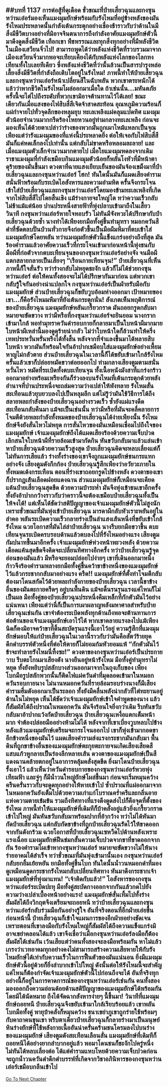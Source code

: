 ##บทที่ 1137 การต่อสู้ที่ดุเดือด
ชั่วขณะที่ป๋ายเสี่ยวฉุนและกงซุนหว่านเอ๋อร์มองเห็นแมงมุมยักษ์พร้อมกับรังไหมที่อยู่ข้างหลังของมัน รังไหมประหลาดนั้นกำลังเต้นกระตุกอย่างเชื่องช้าราวกับว่าด้านในมีสิ่งมีชีวิตบางอย่างที่มิอาจจินตนาการถึงกำลังอาศัยแมงมุมยักษ์ตัวนี้มาดึงดูดสิ่งมีชีวิต เทือกเขา พืชพรรณและทุกสิ่งทุกอย่างที่มีพลังชีวิตในเมืองเสวียนจิ่วไป!
สามารถพูดได้ว่าพลังแห่งชีวิตที่รวบรวมมาจากเมืองเสวียนจิ่วมากพอจะเทียบเคียงได้กับพลังแห่งโลกของโลกทงเทียนทั้งใบเลยทีเดียว ซึ่งพลังแห่งชีวิตที่ว่านั้นล้วนเป็นสารบำรุงหล่อเลี้ยงสิ่งมีชีวิตที่กำลังถือเติบโตอยู่ในรังไหม!
ภาพนี้ทำให้ป๋ายเสี่ยวฉุนและกงซุนหว่านเอ๋อร์หน้าเปลี่ยนสีในฉับพลัน พวกเขาตระหนักได้แล้วว่าหากชีวิตในรังไหมโผล่ออกมาเมื่อใด ถ้าเช่นนั้น...มหันตภัยครั้งนี้จะไต่ไปถึงระดับที่พวกเขามิอาจต้านทานไว้ได้เลย!
ขณะเดียวกันเมื่อแสงของไฟสิบสี่สีเจิดจ้าสาดสะท้อน อุณหภูมิความร้อนก็แผ่กำจายไปทั่วจุดลึกของหลุมยุบ ทะเลเพลิงแผ่คลุมแปดทิศ แมงมุมตัวน้อยจำนวนมากกรีดร้องโหยหวนอยู่ท่ามกลางทะเลเพลิง ก่อนจะมองเห็นได้ด้วยตาเปล่าว่าร่างของพวกมันถูกเผาไหม้แหลกเป็นจุณ เพียงแต่ว่ารังแมงมุมของที่แห่งนี้ประหลาดยิ่ง ต่อให้เจอกับไฟสิบสี่สีมันก็แค่หดเล็กลงไปเท่านั้น แต่กลับไม่ขาดหรือหลอมละลาย!
และเมื่อแมงมุมตัวเล็กจำนวนมากตายไป เมื่อใยแมงมุมหดลงจากเดิม ราชาแมงมุมที่กำลังเขมือบกินแมงมุมตัวน้อยก็พลันโงหัวที่มีหน้าตาดุร้ายของมันขึ้นมา ดวงตาที่ฉายแสงเยียบเย็นของมันจ้องเขม็งมาที่ป๋ายเสี่ยวฉุนและกงซุนหว่านเอ๋อร์
โฮก!
ทันใดนั้นมันก็แผดเสียงคำรามสนั่นฟ้าพร้อมกับระเบิดไอสังหารและความอำมหิต ครั้นจึงกระโจนเข้าใส่ป๋ายเสี่ยวฉุนและกงซุนหว่านเอ๋อร์โดยมองข้ามทะเลเพลิงที่เกิดจากไฟสิบสี่สีไปโดยสิ้นเชิง
แม้ร่างกายจะใหญ่โต ทว่าความเร็วกลับไม่ช้าแม้แต่น้อย ปานประหนึ่งสายฟ้าที่พุ่งปลาบเข้ามาถึงในเสี้ยววินาที กงซุนหว่านเอ๋อร์หายใจหอบรัว ไม่ทันมีจังหวะได้ปรึกษากับป๋ายเสี่ยวฉุนด้วยซ้ำ นางทำได้เพียงยกมือทั้งคู่ขึ้นทำมุทรา หมอกควันสีดำที่ซัดตลบปั่นป่วนทั่วกายจึงก่อตัวขึ้นเป็นมือผีมหึมาที่ตบเข้าใส่แมงมุมยักษ์โดยพลัน
ทว่าแมงมุมยักษ์ตัวนี้แข็งแกร่งอย่างถึงที่สุด มันร้องคำรามแล้วอาศัยความเร็วที่กระโจนเข้ามาก่อนหน้านี้พุ่งชนกับมือผีที่ก่อตัวจากตบะเทียนจุนของกงซุนหว่านเอ๋อร์อย่างจัง จนมือผีแตกสลายกลายเป็นเสี่ยงๆ
“เรือนกายเทียนจุน!” ป๋ายเสี่ยวฉุนที่เห็นภาพนี้ก็ใจสั่นรัว ทว่าร่างกลับไม่หยุดชะงัก แล้วก็ไม่ได้ช่วยกงซุนหว่านเอ๋อร์ ต่อให้คนทั้งสองจะไม่ได้ปรึกษากันมาก่อน แต่พวกเขากลับรู้ใจกันอย่างน่าแปลกใจ กงซุนหว่านเอ๋อร์เป็นฝ่ายรับมือกับแมงมุมยักษ์ ส่วนป๋ายเสี่ยวฉุนก็ขยับวูบอ้อมห่างออกมา เป้าหมายของเขา...ก็คือรังไหมมหึมาที่ยังเต้นกระตุกนั่น!
สังเกตเห็นพฤติการณ์ของป๋ายเสี่ยวฉุน แมงมุมยักษ์พลันเกรี้ยวกราด มันถอยกรูดกลับมาหมายจะขัดขวาง ทว่ามีหรือที่กงซุนหว่านเอ๋อร์จะยินยอม นางกรากเข้ามาใกล้ พอทำมุทราควันดำรอบกายก็กลายมาเป็นใบหน้าผีมากมาย ใบหน้าผีเหล่านี้มองดูดุร้ายน่ากลัว ไม่ว่าใบหน้าใดก็ล้วนทำให้ครึ่งเทพประหวั่นพรั่นพรึงได้ทั้งสิ้น หลังจากที่จำแลงขึ้นมาได้หลายสิบใบหน้า พวกมันก็พร้อมใจกันอ้าปากเขมือบใส่แมงมุมยักษ์อย่างเหี้ยมหาญไม่กลัวตาย
ส่วนป๋ายเสี่ยวฉุนในเวลานี้ก็ได้ขยับเข้ามาใกล้รังไหม ครั้นแล้วเขาก็ปล่อยหมัดขวาต่อยออกไป ท่ามกลางเสียงตูมตามสนั่นหวั่นไหว หมัดที่ระเบิดทั้งตบะเทียนจุน ทั้งเนื้อหนังมังสาที่แกร่งกร้าวออกมาอย่างพร้อมเพรียงกันก็ร่วงลงบนรังไหมที่เต้นกระตุกด้วยพลังอำนาจที่ปานประหนึ่งจะถล่มความว่างเปล่าให้พังทลาย
รังไหมสั่นสะเทือนแล้วยุบยวบลงไปเป็นหลุมลึก แต่ไม่รู้ว่ามันใช้วิธีการได้ถึงสลายพละกำลังของป๋ายเสี่ยวฉุนอย่างรวดเร็ว ซ้ำยังแผ่แรงดีดสะเทือนกลับคืนมา แม้จะเป็นเช่นนั้น ทว่ามีหรือที่มันจะคลี่คลายการโจมตีด้วยพละกำลังทั้งหมดของป๋ายเสี่ยวฉุนได้ง่ายเพียงนั้น รังไหมยักษ์จึงยังสั่นไหวไม่หยุด
การสั่นไหวของมันเหมือนเชื่อมไปถึงใจของแมงมุมยักษ์ เจ้าแมงมุมยักษ์ถึงได้แผดเสียงร้องด้วยความเจ็บปวด เลิกสนใจใบหน้าผีที่รายล้อมเข้ามากัดกิน หันขวับกลับมาแล้วแล่นเข้าหาป๋ายเสี่ยวฉุนด้วยความเร็วสูงสุด ป๋ายเสี่ยวฉุนคิดจะหลบเลี่ยงแต่ก็ไม่ทันการเสียแล้ว ร่างทั้งร่างของเขาจึงถูกแมงมุมยักษ์ชนกระแทกอย่างจัง
เสียงตูมดังกึกก้อง ป๋ายเสี่ยวฉุนรู้สึกเพียงว่าอวัยวะภายในทั้งหมดเด้งกระเทือน ตอนที่ร่างเขาถอยกรูดไปข้างหลัง ดวงตาของเขาก็ปรากฏเส้นเลือดฝอยแดงฉาน ส่วนแมงมุมยักษ์ก็เหมือนจะเคียดแค้นป๋ายเสี่ยวฉุนสุดขีด ด้วยความบ้าระห่ำ มันจึงพุ่งเข้าชนเขาอีกครั้ง ทั้งยังอ้าปากกว้างราวกับว่าคราวนี้จะต้องเขมือบป๋ายเสี่ยวฉุนทั้งเป็นให้จงได้!
แต่เห็นได้ชัดว่าสติปัญญาของเจ้าแมงมุมยักษ์ตัวนี้ไม่สูงนัก เพราะชั่วขณะที่มันพุ่งเข้าป๋ายเสี่ยวฉุน มารดาผีกลับหัวเราะหยันอยู่ในลำคอ พลันระเบิดความเร็วกลายร่างเป็นลำแสงเส้นหนึ่งที่ขยับเข้าใกล้รังไหม ฉวยโอกาสที่มันไล่ล่าป๋ายเสี่ยวฉุน นางรีบยกมือขวาขึ้น ตบะเทียนจุนระเบิดครบรอบด้านแล้วตบลงไปที่รังไหมอย่างแรง
เสียงตูมกัมปนาทขึ้นมาอีกครั้ง เจ้าแมงมุมยักษ์ห่วงหน้าพะวงหลัง ด้วยความเดือดแค้นสุดขีดจึงคิดจะเปลี่ยนทิศทางอีกครั้ง ทว่าป๋ายเสี่ยวฉุนรู้จุดอ่อนของมันแล้ว มีหรือจะยอมปล่อยไปง่ายๆ เขาที่เดินออกมาหนึ่งก้าวจึงร้องคำรามพลางยกมือทั้งคู่ขึ้นคว้าขาข้างหนึ่งของแมงมุมยักษ์ไว้แล้วกระชากกลับมาอย่างแรง
ครืด!!
แมงมุมยักษ์ที่ตั้งท่าโจมตีกลับต้องมาโดนสกัดไว้ด้วยพละกำลังกายของป๋ายเสี่ยวฉุน เวลานี้ขาข้างอื่นของมันตะกายครืดๆ อยู่บนพื้นดิน แม้จะดิ้นรนรุนแรงแค่ไหนก็ไม่เป็นผล มือทั้งคู่ของป๋ายเสี่ยวฉุนประหนึ่งคีมเหล็กที่กักตัวมันไว้อย่างแน่นหนา
เพียงแต่ว่านี่ก็เป็นการเผาผลาญพลังมหาศาลสำหรับป๋ายเสี่ยวฉุนเช่นกัน เขาจำต้องระเบิดพลังทุกด้านถึงพอจะต้านทานการต่อต้านของเจ้าแมงมุมยักษ์เอาไว้ได้ หากเขาคลายแรงลงไปแม้เพียงนิดก็คงมิอาจคว้าขาที่ดิ้นสะบัดรุนแรงนี้เอาไว้อยู่ ความรู้สึกที่แมงมุมยักษ์มอบให้แก่ป๋ายเสี่ยวฉุนในเวลานี้ราวกับว่ามันคือสัตว์ร้ายยุคดึกดำบรรพ์ตัวหนึ่งที่ต่อให้ตายก็ไม่ยอมก้มหัวยอมแพ้
“กักตัวมันไว้ ข้าจะทำลายรังไหมนี่ทิ้งซะ!” ดวงตาของกงซุนหว่านเอ๋อร์เป็นประกายวาบ รีบตะโกนมาเสียงดัง นางยืนอยู่หน้ารังไหม มือทั้งคู่ทำมุทราไม่หยุด ทั้งยังหยิบรูปสลักบางส่วนออกมาจากในถุงเก็บของ เพียงโบกมือรูปสลักพวกนั้นก็ติดไฟแผ่ควันดำที่มุดลอดเข้ามาในหมอกควันรอบกายนาง
ไม่นานหมอกควันที่รายล้อมรอบร่างนางก็มีเสียงคำรามฮึ่มดังออกมาเป็นระลอก ทั้งยังมีคลื่นพลังน่ากลัวที่ไต่ทะยานอยู่ด้านในไม่หยุด เห็นได้ชัดว่าเจ้าแมงมุมยักษ์เข้าใจคำพูดของนาง แล้วก็สัมผัสได้ถึงปราณในหมอกควัน มันจึงร้อนใจยิ่งกว่าเดิม รีบหันขวับกลับมาอ้าปากแว้งกัดป๋ายเสี่ยวฉุน
ป๋ายเสี่ยวฉุนเหงื่อแตกเต็มหน้าผาก จำต้องปล่อยมืออย่างห้ามไม่ได้ หลังจากที่เขาเบี่ยงวูบหลบไปข้างหลังแล้วแมงมุมยักษ์เตรียมจะกระโจนออกไป เขาก็พุ่งเข้ามากอดขาอีกข้างหนึ่งของมันไว้ แผดเสียงคำรามส่งแรงกระชากมันกลับมา
พื้นดินที่ถูกขาข้างอื่นของแมงมุมยักษ์ตะกุยตะกายจนเกิดเสียงเสียดสีแสบแก้วหูกลายเป็นร่องลึกหลายเส้น ดวงตาของแมงมุมยักษ์เป็นสีแดงฉานคล้ายตกอยู่ในอาการคลุ้มคลั่งสุดขีด ยิ่งมาโดนป๋ายเสี่ยวฉุนรั้งเอาไว้ แล้วเห็นว่าควันดำรอบกายของกงซุนหว่านเอ๋อร์พวยพุ่งเทียมฟ้า และจู่ๆ ก็มีน้ำวนใหญ่ยักษ์โผล่ขึ้นมา ก่อนจะเริ่มหมุนคว้างครืนครั่นราวกับจะดูดทุกอย่างให้หายเข้าไป
ซ้ำปราณที่แผ่ออกมาจากในหมอกควันยังเต็มไปด้วยความเก่าแก่โบราณคร่ำครึและกลิ่นอายแห่งความตายเข้มข้น
รวมถึงทิศทางที่แรงดึงดูดส่งไปก็คือจุดที่ตั้งของรังไหม ภาพนี้ทำให้แมงมุมยักษ์ที่เดิมทีก็บ้าคลั่งอยู่แล้วยิ่งเกรี้ยวกราดเข้าไปใหญ่ มันหันขวับกลับมาพร้อมปากที่อ้ากว้าง ทว่าไม่ได้หันมากัดป๋ายเสี่ยวฉุน แต่กลับกัดขาข้างที่ถูกป๋ายเสี่ยวฉุนรัดไว้ให้ขาดออกจากกันดังกร้วม
ฉวยโอกาสที่ป๋ายเสี่ยวฉุนเซหวืดไปด้านหลังเพราะแรงเฉื่อย แมงมุมยักษ์ฝืนข่มกลั้นความเจ็บปวดจากขาที่ขาดออกจากกัน ร้องคำรามโผเข้าหากงซุนหว่านเอ๋อร์ หมายจะขัดขวางไม่ให้นางร่ายอาคมได้สำเร็จ
ทว่าชั่วขณะที่มันพุ่งเข้ามานั้นเอง กงซุนหว่านเอ๋อร์กลับยกยิ้มเย้ยหยัน ยกมือทั้งคู่ขึ้นโบก ทันใดนั้นน้ำวนหมอกดำที่มองดูเหมือนดูดกระชากรังไหมกลับเปลี่ยนทิศทาง หันมาดึงกระชากเจ้าแมงมุมยักษ์ที่พุ่งมาแทน!
“เจ้าติดกับแล้ว!” ไอสังหารของกงซุนหว่านเอ๋อร์ระเบิดปะทุ มือทั้งคู่สะบัดกางออกจากกันแล้วกดไปยังความว่างเปล่าเบื้องหน้าอย่างแรง!
แมงมุมยักษ์สั่นเทิ้มไปทั้งร่าง สัมผัสได้ถึงวิกฤตจึงเตรียมจะถอยหนี ทว่าป๋ายเสี่ยวฉุนและกงซุนหว่านเอ๋อร์กลับร่วมมือกันอย่างรู้ใจ อันที่จริงตอนที่อีกฝ่ายเอ่ยขึ้นก่อนหน้านี้ ป๋ายเสี่ยวฉุนก็เข้าใจแผนการของอีกฝ่ายอย่างชัดเจน เพราะตอนที่เขาลงมือกับรังไหมใหญ่ก็สัมผัสได้ถึงความแข็งแกร่งมิอาจเขย่าคลอนได้แล้ว เขาจึงเชื่อว่าเมื่อกงซุนหว่านเอ๋อร์ลงมือก็ต้องสัมผัสได้เช่นกัน
เว้นเสียแต่ว่าคนทั้งสองจะลงมือพร้อมกัน หาไม่แล้วเกรงว่าเวทอาคมทุกอย่างคงไม่สามารถสร้างความเสียหายให้กับรังไหมยักษ์ได้เท่ากับความเร็วในการฟื้นตัวของมันแน่นอน ยิ่งมีแมงมุมยักษ์ตัวนี้อยู่ด้วยก็ยิ่งลำบากเข้าไปใหญ่
ดังนั้นต่อให้รังไหมนี้จะสำคัญแค่ไหนก็ต้องกำจัดเจ้าแมงมุมยักษ์ตัวนี้ไปก่อนถึงจะได้
อันที่จริงทุกอย่างนี้ก็อยู่ในการคาดการณ์ของกงซุนหว่านเอ๋อร์เช่นกัน คนทั้งสองมองออกถึงความอ่อนด้อยด้านสติปัญญาของแมงมุมยักษ์ได้พร้อมกันโดยมิได้นัดหมาย ถึงได้จัดฉากสังหารง่ายๆ นี้ขึ้นมา!
วินาทีที่แมงมุมยักษ์ถอยหนี ป๋ายเสี่ยวฉุนจึงขยับเข้ามาใกล้เรียบร้อยแล้ว เขาพลันโบกมือทั้งคู่ พายุบ้าคลั่งก็หมุนคว้าง ชนาเขย่าภูเขาถูกร่ายใช้พร้อมๆ กับคาถาคนขุนเขา พริบตาเดียวป๋ายเสี่ยวฉุนก็กลายร่างมาเป็นมนุษย์หินร่างยักษ์ที่ใช้พลังกายเนื้ออันน่าครั่นคร้ามชนโครมลงไปบนร่างของแมงมุมยักษ์
เสียงตูมดังสะเทือนเลือนลั่น แมงมุมยักษ์ที่เดิมทีก็ถอยหนีได้อย่างยากลำบากอยู่แล้ว พอมาโดนชนก็ชะงักไปครู่หนึ่ง ไม่ทันได้หลบเลี่ยงต่อ ได้แต่คำรามแหบโหยด้วยความเจ็บปวดก่อนจะถูกน้ำวนควันดำดึกดำบรรพ์ที่เกิดจากวิชาอภินิหารของกงซุนหว่านเอ๋อร์เขมือบกลืนเข้าไป
------


[Go To Next Chapter]( ./110.md)
